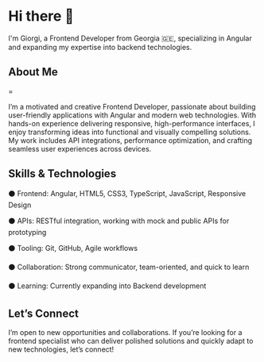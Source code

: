<h1> Hi there 👋 </h1>
I'm Giorgi, a Frontend Developer from Georgia 🇬🇪, specializing in Angular and expanding my expertise into backend technologies.

<h2>About Me</h2>=

I’m a motivated and creative Frontend Developer, passionate about building user-friendly applications with Angular and modern web technologies. With hands-on experience delivering responsive, high-performance interfaces, I enjoy transforming ideas into functional and visually compelling solutions. My work includes API integrations, performance optimization, and crafting seamless user experiences across devices.

<h2>Skills & Technologies</h2>

⚫ Frontend: Angular, HTML5, CSS3, TypeScript, JavaScript, Responsive Design

⚫ APIs: RESTful integration, working with mock and public APIs for prototyping

⚫ Tooling: Git, GitHub, Agile workflows

⚫ Collaboration: Strong communicator, team-oriented, and quick to learn

⚫ Learning: Currently expanding into Backend development

<h2>Let’s Connect</h2>

I’m open to new opportunities and collaborations. If you’re looking for a frontend specialist who can deliver polished solutions and quickly adapt to new technologies, let’s connect!
